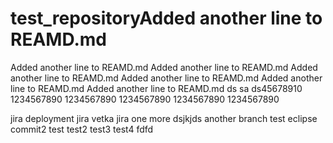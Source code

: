 # test_repositoryAdded another line to REAMD.md
Added another line to REAMD.md
Added another line to REAMD.md
Added another line to REAMD.md
Added another line to REAMD.md
Added another line to REAMD.md
Added another line to REAMD.md
ds
sa
ds45678910
1234567890
1234567890
1234567890
1234567890
1234567890

jira deployment
jira vetka
jira one more
dsjkjds
another branch
test eclipse
commit2
test
test2
test3
test4
fdfd
